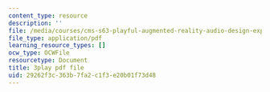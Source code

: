 ```yaml
---
content_type: resource
description: ''
file: /media/courses/cms-s63-playful-augmented-reality-audio-design-exploration-fall-2019/29262f3c363b7fa2c1f3e20b01f73d48_n7dryYNOA_U.pdf
file_type: application/pdf
learning_resource_types: []
ocw_type: OCWFile
resourcetype: Document
title: 3play pdf file
uid: 29262f3c-363b-7fa2-c1f3-e20b01f73d48
---
```

